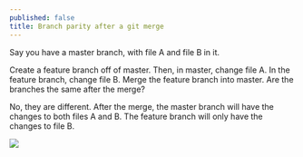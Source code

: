 ```yaml
---
published: false
title: Branch parity after a git merge
---
```

Say you have a master branch, with file A and file B in it.

Create a feature branch off of master. Then, in master, change file A. In the feature branch, change file B. Merge the feature branch into master. Are the branches the same after the merge?

No, they are different. After the merge, the master branch will have the changes to both files A and B. The feature branch will only have the changes to file B.

![]({{site.cdn_path}}/2017/12/04/branches.png)